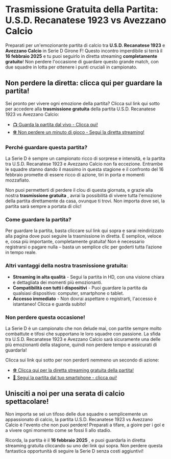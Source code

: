 # Trasmissione Gratuita della Partita: U.S.D. Recanatese 1923 vs Avezzano Calcio

Preparati per un'emozionante partita di calcio tra **U.S.D. Recanatese 1923** e **Avezzano Calcio** in Serie D Girone F! Questo incontro imperdibile si terrà il **16 febbraio 2025** e tu puoi seguirlo in diretta streaming **completamente gratuito**! Non perdere l'occasione di guardare questo grande match, con due squadre in lotta per ottenere i punti cruciali in campionato.

## Non perdere la diretta: clicca qui per guardare la partita!

Sei pronto per vivere ogni emozione della partita? Clicca sul link qui sotto per accedere alla **trasmissione gratuita** della partita U.S.D. Recanatese 1923 vs Avezzano Calcio:

- [📺 Guarda la partita dal vivo - Clicca qui!](https://tinyurl.com/livestreamfreeo?st=U.S.D.+Recanatese+1923+vs+Avezzano+Calcio&si=gh)
- [⚽ Non perdere un minuto di gioco - Segui la diretta streaming!](https://tinyurl.com/livestreamfreeo?st=U.S.D.+Recanatese+1923+vs+Avezzano+Calcio&si=gh)

### Perché guardare questa partita?

La Serie D è sempre un campionato ricco di sorprese e intensità, e la partita tra U.S.D. Recanatese 1923 e Avezzano Calcio non fa eccezione. Entrambe le squadre stanno dando il massimo in questa stagione e il confronto del 16 febbraio promette di essere ricco di azione, tiri in porta e momenti mozzafiato.

Non puoi permetterti di perdere il clou di questa giornata, e grazie alla nostra **trasmissione gratuita** , avrai la possibilità di vivere tutta l'emozione della partita direttamente da casa, ovunque ti trovi. Non importa dove sei, la partita sarà sempre a portata di clic!

### Come guardare la partita?

Per guardare la partita, basta cliccare sul link qui sopra e sarai reindirizzato alla pagina dove puoi seguire la trasmissione in diretta. È semplice, veloce e, cosa più importante, completamente gratuita! Non è necessario registrarsi o pagare nulla – basta un semplice clic per goderti tutta l’azione in tempo reale.

### Altri vantaggi della nostra trasmissione gratuita:

- **Streaming in alta qualità** - Segui la partita in HD, con una visione chiara e dettagliata dei momenti più emozionanti.
- **Compatibilità con tutti i dispositivi** - Puoi guardare la partita da qualsiasi dispositivo: computer, smartphone o tablet.
- **Accesso immediato** - Non dovrai aspettare o registrarti, l'accesso è istantaneo! Clicca e guarda subito!

### Non perdere questa occasione!

La Serie D è un campionato che non delude mai, con partite sempre molto combattute e tifosi che supportano le loro squadre con passione. La sfida tra U.S.D. Recanatese 1923 e Avezzano Calcio sarà sicuramente una delle più emozionanti della stagione, quindi non perdere tempo e assicurati di guardarla!

Clicca sui link qui sotto per non perderti nemmeno un secondo di azione:

- [⚽ Clicca qui per la diretta streaming gratuita della partita!](https://tinyurl.com/livestreamfreeo?st=U.S.D.+Recanatese+1923+vs+Avezzano+Calcio&si=gh)
- [📱 Segui la partita dal tuo smartphone - clicca qui!](https://tinyurl.com/livestreamfreeo?st=U.S.D.+Recanatese+1923+vs+Avezzano+Calcio&si=gh)

## Unisciti a noi per una serata di calcio spettacolare!

Non importa se sei un tifoso delle due squadre o semplicemente un appassionato di calcio, la partita U.S.D. Recanatese 1923 vs Avezzano Calcio è l'evento che non puoi perdere! Preparati a tifare, a gioire per i gol e a vivere ogni momento come se fossi lì allo stadio.

Ricorda, la partita è il **16 febbraio 2025** , e puoi guardarla in diretta streaming gratuita cliccando su uno dei link qui sopra. Non perdere questa fantastica opportunità di seguire la Serie D senza costi aggiuntivi!
